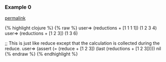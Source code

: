 ### Example 0
[permalink](#example-0)

{% highlight clojure %}
{% raw %}
user=> (reductions + [1 1 1 1])
(1 2 3 4)
user=> (reductions + [1 2 3])
(1 3 6)

;; This is just like reduce except that the calculation is collected during the reduce.
user=> (assert (= (reduce + [1 2 3])
                  (last (reductions + [1 2 3]))))
nil
{% endraw %}
{% endhighlight %}


